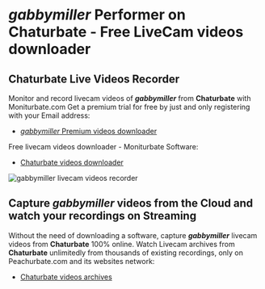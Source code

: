 # _gabbymiller_ Performer on Chaturbate - Free LiveCam videos downloader

## Chaturbate Live Videos Recorder

Monitor and record livecam videos of **_gabbymiller_** from **Chaturbate** with Moniturbate.com
Get a premium trial for free by just and only registering with your Email address:
* [_gabbymiller_ Premium videos downloader](https://moniturbate.com/request-demo-licence-key.html)

Free livecam videos downloader - Moniturbate Software:
* [Chaturbate videos downloader](https://moniturbate.com/moniturbate-download-software.html)

![_gabbymiller_ livecam videos recorder](https://peachurnet.com/templates/moniturbate-software.png)


## Capture _gabbymiller_ videos from the Cloud and watch your recordings on Streaming

Without the need of downloading a software, capture **_gabbymiller_** livecam videos from **Chaturbate** 100% online.
Watch Livecam archives from **Chaturbate** unlimitedly from thousands of existing recordings, only on Peachurbate.com and its websites network:
* [Chaturbate videos archives](https://peachurnet.com/)